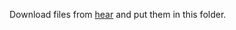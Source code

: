 Download files from [hear](https://drive.google.com/folderview?id=1CyisQJkGj7zYdvOyDv3mxOWo-Z57bMyW) and put them in this folder.